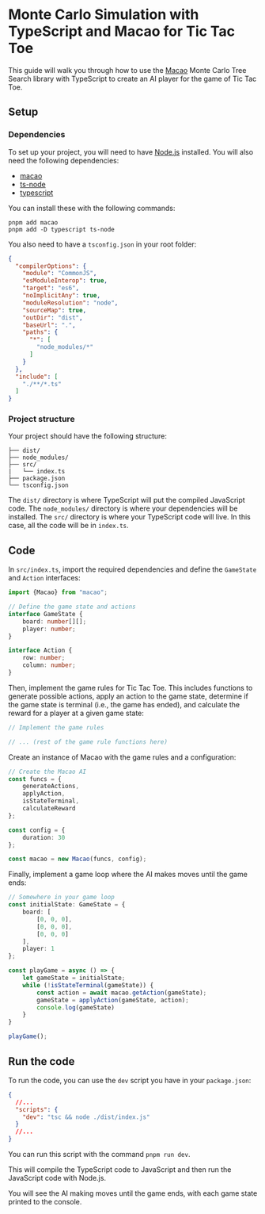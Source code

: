 # Monte Carlo Simulation with TypeScript and Macao for Tic Tac Toe

This guide will walk you through how to use the [Macao](https://www.npmjs.com/package/macao) Monte Carlo Tree Search
library with TypeScript to create an AI player for the game of Tic Tac Toe.

## Setup

### Dependencies

To set up your project, you will need to have [Node.js](https://nodejs.org) installed. You will also need the following
dependencies:

- [macao](https://www.npmjs.com/package/macao)
- [ts-node](https://www.npmjs.com/package/ts-node)
- [typescript](https://www.npmjs.com/package/typescript)

You can install these with the following commands:

```
pnpm add macao
pnpm add -D typescript ts-node
```

You also need to have a `tsconfig.json` in your root folder:

```json
{
  "compilerOptions": {
    "module": "CommonJS",
    "esModuleInterop": true,
    "target": "es6",
    "noImplicitAny": true,
    "moduleResolution": "node",
    "sourceMap": true,
    "outDir": "dist",
    "baseUrl": ".",
    "paths": {
      "*": [
        "node_modules/*"
      ]
    }
  },
  "include": [
    "./**/*.ts"
  ]
}
```

### Project structure

Your project should have the following structure:

```
├── dist/
├── node_modules/
├── src/
|   └── index.ts
├── package.json
└── tsconfig.json
```

The `dist/` directory is where TypeScript will put the compiled JavaScript code. The `node_modules/` directory is where
your dependencies will be installed. The `src/` directory is where your TypeScript code will live. In this case, all the
code will be in `index.ts`.

## Code

In `src/index.ts`, import the required dependencies and define the `GameState` and `Action` interfaces:

```typescript
import {Macao} from "macao";

// Define the game state and actions
interface GameState {
    board: number[][];
    player: number;
}

interface Action {
    row: number;
    column: number;
}
```

Then, implement the game rules for Tic Tac Toe. This includes functions to generate possible actions, apply an action to
the game state, determine if the game state is terminal (i.e., the game has ended), and calculate the reward for a
player at a given game state:

```typescript
// Implement the game rules

// ... (rest of the game rule functions here)
```

Create an instance of Macao with the game rules and a configuration:

```typescript
// Create the Macao AI
const funcs = {
    generateActions,
    applyAction,
    isStateTerminal,
    calculateReward
};

const config = {
    duration: 30
};

const macao = new Macao(funcs, config);
```

Finally, implement a game loop where the AI makes moves until the game ends:

```typescript
// Somewhere in your game loop
const initialState: GameState = {
    board: [
        [0, 0, 0],
        [0, 0, 0],
        [0, 0, 0]
    ],
    player: 1
};

const playGame = async () => {
    let gameState = initialState;
    while (!isStateTerminal(gameState)) {
        const action = await macao.getAction(gameState);
        gameState = applyAction(gameState, action);
        console.log(gameState)
    }
}

playGame();


```

## Run the code

To run the code, you can use the `dev` script you have in your `package.json`:

```json
{
  //...
  "scripts": {
    "dev": "tsc && node ./dist/index.js"
  }
  //...
}
```

You can run this script with the command `pnpm run dev`.

This will compile the TypeScript code to JavaScript and then run the JavaScript code with Node.js.

You will see the AI making moves until the game ends, with each game state printed to the console.
